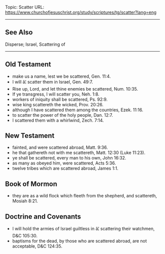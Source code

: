 Topic: Scatter
URL: https://www.churchofjesuschrist.org/study/scriptures/tg/scatter?lang=eng

---

## See Also

Disperse; Israel, Scattering of

---

## Old Testament

- make us a name, lest we be scattered, Gen. 11:4.
- I will â¦ scatter them in Israel, Gen. 49:7.
- Rise up, Lord, and let thine enemies be scattered, Num. 10:35.
- If ye transgress, I will scatter you, Neh. 1:8.
- workers of iniquity shall be scattered, Ps. 92:9.
- wise king scattereth the wicked, Prov. 20:26.
- although I have scattered them among the countries, Ezek. 11:16.
- to scatter the power of the holy people, Dan. 12:7.
- I scattered them with a whirlwind, Zech. 7:14.

## New Testament

- fainted, and were scattered abroad, Matt. 9:36.
- he that gathereth not with me scattereth, Matt. 12:30 (Luke 11:23).
- ye shall be scattered, every man to his own, John 16:32.
- as many as obeyed him, were scattered, Acts 5:36.
- twelve tribes which are scattered abroad, James 1:1.

## Book of Mormon

- they are as a wild flock which fleeth from the shepherd, and scattereth, Mosiah 8:21.

## Doctrine and Covenants

- I will hold the armies of Israel guiltless in â¦ scattering their watchmen, D&C 105:30.
- baptisms for the dead, by those who are scattered abroad, are not acceptable, D&C 124:35.

